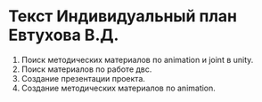 # Текст Индивидуальный план Евтухова В.Д.
1. Поиск методических материалов по animation и joint в unity.
2. Поиск материалов по работе двс.
3. Создание презентации проекта.
4. Создание методических материалов по animation.
